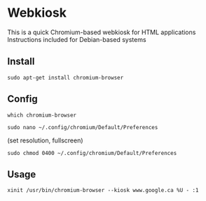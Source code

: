 Webkiosk
========
This is a quick Chromium-based webkiosk for HTML applications
Instructions included for Debian-based systems

Install
-------
`sudo apt-get install chromium-browser`

Config
------
`which chromium-browser`

`sudo nano ~/.config/chromium/Default/Preferences`

(set resolution, fullscreen)

`sudo chmod 0400 ~/.config/chromium/Default/Preferences`


Usage
-----
`xinit /usr/bin/chromium-browser --kiosk www.google.ca %U - :1`
